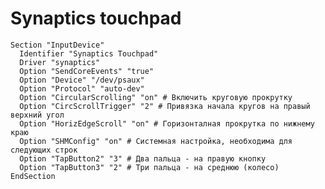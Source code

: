 <!-- -*- coding: utf-8-unix; -*-
     Danil Kutkevich's reference cards <http://kutkevich.org/rc>.
     Copyright (C) 2007, 2008, 2009,
     2010 Danil Kutkevich <http://danil.kutkevich.org>

     This reference cards is licensed under the Creative Commons
     Attribution-Share Alike 3.0 Unported License. To view a copy of this
     license, see the COPYING file or visit
     <http://creativecommons.org/licenses/by-sa/3.0/> or send a letter to
     Creative Commons, 171 Second Street, Suite 300, San Francisco,
     California, 94105, USA. -->

Synaptics touchpad
==================

    Section "InputDevice"
      Identifier "Synaptics Touchpad"
      Driver "synaptics"
      Option "SendCoreEvents" "true"
      Option "Device" "/dev/psaux"
      Option "Protocol" "auto-dev"
      Option "CircularScrolling" "on" # Включить круговую прокрутку
      Option "CircScrollTrigger" "2" # Привязка начала кругов на правый верхний угол
      Option "HorizEdgeScroll" "on" # Горизонталная прокрутка по нижнему краю
      Option "SHMConfig" "on" # Системная настройка, необходима для следующих строк
      Option "TapButton2" "3" # Два пальца - на правую кнопку
      Option "TapButton3" "2" # Три пальца - на среднюю (колесо)
    EndSection
